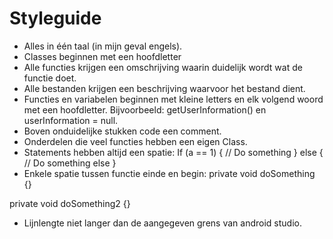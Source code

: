 # Styleguide

- Alles in één taal (in mijn geval engels). 
- Classes beginnen met een hoofdletter
- Alle functies krijgen een omschrijving waarin duidelijk
wordt wat de functie doet.
- Alle bestanden krijgen een beschrijving waarvoor het bestand dient.
- Functies en variabelen beginnen met kleine letters en elk volgend woord met een hoofdletter. Bijvoorbeeld: getUserInformation() en userInformation = null.
- Boven onduidelijke stukken code een comment.
- Onderdelen die veel functies hebben een eigen Class.
- Statements hebben altijd een spatie:
If (a == 1) {
    // Do something
} else {
    // Do something else
}
- Enkele spatie tussen functie einde en begin:
private void doSomething {}

private void doSomething2 {}

- Lijnlengte niet langer dan de aangegeven grens
van android studio.

